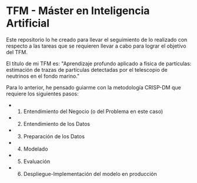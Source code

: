 # TFM - Máster en Inteligencia Artificial

Este repositorio lo he creado para llevar el seguimiento de lo realizado con respecto a las tareas que se requieren llevar a cabo para lograr el objetivo del TFM.

El título de mi TFM es:
"Aprendizaje profundo aplicado a física de partículas: estimación de trazas de partículas detectadas por el telescopio de neutrinos en el fondo marino."

Para lo anterior, he pensado guiarme con la metodología CRISP-DM que requiere los siguientes pasos:
* 1. Entendimiento del Negocio (o del Problema en este caso)
* 2. Entendimiento de los Datos
* 3. Preparación de los Datos
* 4. Modelado
* 5. Evaluación
* 6. Despliegue-Implementación del modelo en producción
